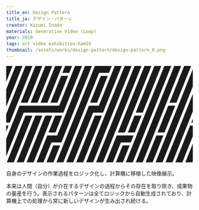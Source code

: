 ```yaml
---
title_en: Design Pattern
title_ja: デザイン・パターン
creator: Kazumi Inada
materials: Generative Video (Loop)
year: 2019
tags: art video exhibition-ham19
thumbnail: /assets/works/design-pattern/design-pattern_0.png
---
```


![](/assets/works/design-pattern/design-pattern_0.png)

自身のデザインの作業過程をロジック化し、計算機に移植した映像展示。

本来は人間（自分）が介在するデザインの過程からその存在を取り除き、成果物の量産を行う。表示されるパターンは全てロジックから自動生成されており、計算機上での処理から常に新しいデザインが生み出され続ける。
